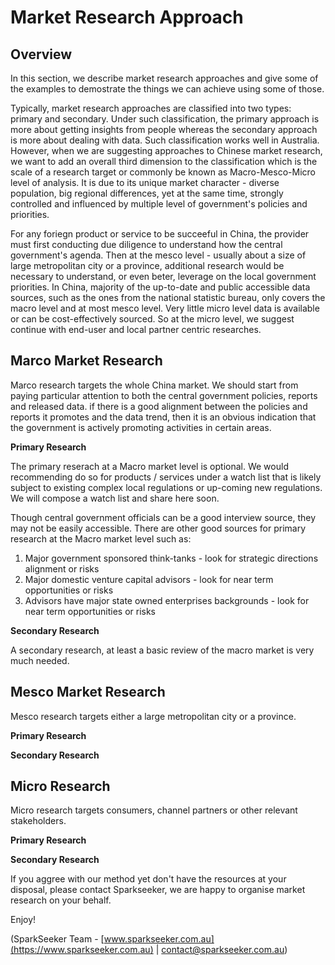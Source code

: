 # Market Research Approach

## Overview

In this section, we describe market research approaches and give some of the examples to demostrate the things we can achieve using some of those.

Typically, market research approaches are classified into two types: primary and secondary. Under such classification, the primary approach is more about getting insights from people whereas the secondary approach is more about dealing with data. Such classification works well in Australia. However, when we are suggesting approaches to Chinese market research, we want to add an overall third dimension to the classification which is the scale of a research target or commonly be known as Macro-Mesco-Micro level of analysis. It is due to its unique market character - diverse population, big regional differences, yet at the same time, strongly controlled and influenced by multiple level of government's policies and priorities.

For any foriegn product or service to be succeeful in China, the provider must first conducting due diligence to understand how the central government's agenda. Then at the mesco level - usually about a size of large metropolitan city or a province, additional research would be necessary to understand, or even beter, leverage on the local government priorities. In China, majority of the up-to-date and public accessible data sources, such as the ones from the national statistic bureau, only covers the macro level and at most mesco level. Very little micro level data is available or can be cost-effectively sourced. So at the micro level, we suggest continue with end-user and local partner centric researches.

## Marco Market Research

Marco research targets the whole China market. We should start from paying particular attention to both the central government policies, reports and released data. if there is a good alignment between the policies and reports it promotes and the data trend, then it is an obvious indication that the government is actively promoting activities in certain areas.

**Primary Research**

The primary reserach at a Macro market level is optional. We would recommending do so for products / services under a watch list that is likely subject to existing complex local regulations or up-coming new regulations. We will compose a watch list and share here soon.

Though central government officials can be a good interview source, they may not be easily accessible. There are other good sources for primary research at the Macro market level such as:
1. Major government sponsored think-tanks - look for strategic directions alignment or risks
2. Major domestic venture capital advisors - look for near term opportunities or risks
3. Advisors have major state owned enterprises backgrounds - look for near term opportunities or risks

**Secondary Research**

A secondary research, at least a basic review of the macro market is very much needed. 


## Mesco Market Research

Mesco research targets either a large metropolitan city or a province.

**Primary Research**

**Secondary Research**

## Micro Research

Micro research targets consumers, channel partners or other relevant stakeholders.

**Primary Research**

**Secondary Research**

If you aggree with our method yet don't have the resources at your disposal, please contact Sparkseeker, we are happy to organise market research on your behalf.

Enjoy!

(SparkSeeker Team - [www.sparkseeker.com.au](https://www.sparkseeker.com.au) | [contact@sparkseeker.com.au](mailto:contact@sparkseeker.com.au))
